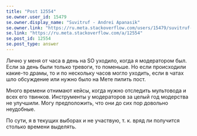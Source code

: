 ```yaml
---
title: "Post 12554"
se.owner.user_id: 15479
se.owner.display_name: "Suvitruf - Andrei Apanasik"
se.owner.link: "https://ru.meta.stackoverflow.com/users/15479/suvitruf-andrei-apanasik"
se.link: "https://ru.meta.stackoverflow.com/a/12554"
se.post_id: 12554
se.post_type: answer
---
```

<p>Лично у меня от часа в день на SO уходило, когда я модератором был. Если за день были только тревоги, то поменьше. Но если происходили какие-то драмы, то и по нескольку часов могло уходить, если в чатах шло обсуждение или нужно было на Мете пилить пост.</p>
<p>Много времени отнимают кейсы, когда нужно отследить мультовода и всех его твинков. Инструменты у модераторов за целый год модерства не улучшили. Могу предположить, что они до сих пор довольно неудобные.</p>
<p>По сути, я в текущих выборах и не участвую, т. к. вряд ли получится столько времени выделять.</p>
